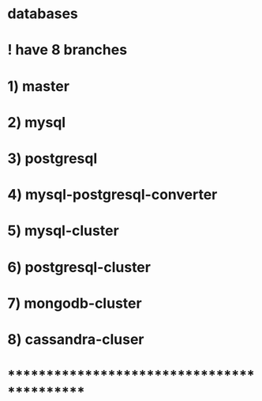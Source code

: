 # databases

# ! have 8 branches
#
# 1) master
# 2) mysql
# 3) postgresql
# 4) mysql-postgresql-converter
# 5) mysql-cluster
# 6) postgresql-cluster
# 7) mongodb-cluster
# 8) cassandra-cluser

#
# ******************************************
